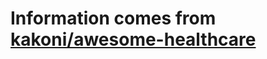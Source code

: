 # Information comes from [kakoni/awesome-healthcare](https://github.com/kakoni/awesome-healthcare)

